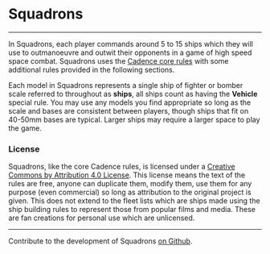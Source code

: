 # Squadrons

---

In Squadrons, each player commands around 5 to 15 ships which they will use to outmanoeuvre and outwit their opponents in a game of high speed space combat. Squadrons uses the [Cadence core rules](../core-rules/introduction.md) with some additional rules provided in the following sections.

Each model in Squadrons represents a single ship of fighter or bomber scale referred to throughout as **ships**, all ships count as having the **Vehicle** special rule. You may use any models you find appropriate so long as the scale and bases are consistent between players, though ships that fit on 40-50mm bases are typical. Larger ships may require a larger space to play the game.

### License

Squadrons, like the core Cadence rules, is licensed under a [Creative Commons by Attribution 4.0 License](https://creativecommons.org/licenses/by/4.0/). This license means the text of the rules are free, anyone can duplicate them, modify them, use them for any purpose (even commercial) so long as attribution to the original project is given. This does not extend to the fleet lists which are ships made using the ship building rules to represent those from popular films and media. These are fan creations for personal use which are unlicensed.

---

Contribute to the development of Squadrons [on Github](https://github.com/open-source-tabletop/squadrons).
